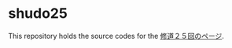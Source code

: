 # shudo25

This repository holds the source codes for the [修道２５回のページ](https://shudo25.github.io/homepage/).